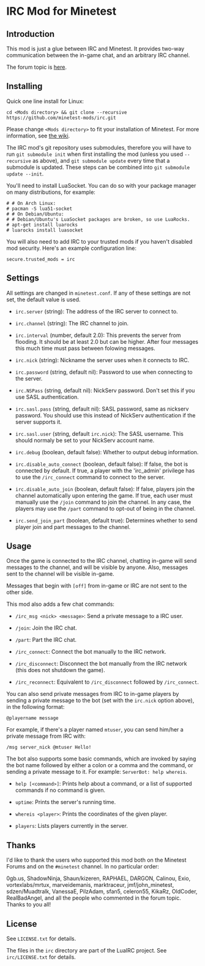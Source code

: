 
IRC Mod for Minetest
====================

Introduction
------------

This mod is just a glue between IRC and Minetest. It provides two-way
 communication between the in-game chat, and an arbitrary IRC channel.

The forum topic is [here][forum].

[forum]: https://forum.minetest.net/viewtopic.php?f=11&t=3905


Installing
----------

Quick one line install for Linux:

	cd <Mods directory> && git clone --recursive https://github.com/minetest-mods/irc.git

Please change `<Mods directory>` to fit your installation of Minetest.
For more information, see [the wiki][wiki].

The IRC mod's git repository uses submodules, therefore you will have to run
`git submodule init` when first installing the mod (unless you used
`--recursive` as above), and `git submodule update` every time that a submodule
is updated. These steps can be combined into `git submodule update --init`.

You'll need to install LuaSocket. You can do so with your package manager on
many distributions, for example:

	# # On Arch Linux:
	# pacman -S lua51-socket
	# # On Debian/Ubuntu:
	# # Debian/Ubuntu's LuaSocket packages are broken, so use LuaRocks.
	# apt-get install luarocks
	# luarocks install luasocket

You will also need to add IRC to your trusted mods if you haven't disabled mod
security. Here's an example configuration line:

	secure.trusted_mods = irc

[wiki]: https://wiki.minetest.net/Installing_mods


Settings
--------

All settings are changed in `minetest.conf`. If any of these settings
are not set, the default value is used.

* `irc.server` (string):
  The address of the IRC server to connect to.

* `irc.channel` (string):
  The IRC channel to join.

* `irc.interval` (number, default 2.0):
  This prevents the server from flooding. It should be at
  least 2.0 but can be higher. After four messages this much
  time must pass between folowing messages.

* `irc.nick` (string):
  Nickname the server uses when it connects to IRC.

* `irc.password` (string, default nil):
  Password to use when connecting to the server.

* `irc.NSPass` (string, default nil):
  NickServ password. Don't set this if you use SASL authentication.

* `irc.sasl.pass` (string, default nil):
  SASL password, same as nickserv password.
  You should use this instead of NickServ authentication
  if the server supports it.

* `irc.sasl.user` (string, default `irc.nick`):
  The SASL username. This should normaly be set to your
  NickServ account name.

* `irc.debug` (boolean, default false):
  Whether to output debug information.

* `irc.disable_auto_connect` (boolean, default false):
  If false, the bot is connected by default. If true, a player with
  the 'irc_admin' privilege has to use the `/irc_connect` command to
  connect to the server.

* `irc.disable_auto_join` (boolean, default false):
  If false, players join the channel automatically upon entering the
  game. If true, each user must manually use the `/join` command to
  join the channel. In any case, the players may use the `/part`
  command to opt-out of being in the channel.

* `irc.send_join_part` (boolean, default true):
  Determines whether to send player join and part messages to the channel.


Usage
-----

Once the game is connected to the IRC channel, chatting in-game will send
messages to the channel, and will be visible by anyone. Also, messages sent
to the channel will be visible in-game.

Messages that begin with `[off]` from in-game or IRC are not sent to the
other side.

This mod also adds a few chat commands:

* `/irc_msg <nick> <message>`:
  Send a private message to a IRC user.

* `/join`:
  Join the IRC chat.

* `/part`:
  Part the IRC chat.

* `/irc_connect`:
  Connect the bot manually to the IRC network.

* `/irc_disconnect`:
  Disconnect the bot manually from the IRC network (this does not
  shutdown the game).

* `/irc_reconnect`:
  Equivalent to `/irc_disconnect` followed by `/irc_connect`.

You can also send private messages from IRC to in-game players
by sending a private message to the bot (set with the `irc.nick`
option above), in the following format:

	@playername message

For example, if there's a player named `mtuser`, you can send him/her
a private message from IRC with:

	/msg server_nick @mtuser Hello!

The bot also supports some basic commands, which are invoked by saying
the bot name followed by either a colon or a comma and the command, or
sending a private message to it. For example: `ServerBot: help whereis`.

* `help [<command>]`:
  Prints help about a command, or a list of supported commands if no
  command is given.

* `uptime`:
  Prints the server's running time.

* `whereis <player>`:
  Prints the coordinates of the given player.

* `players`:
  Lists players currently in the server.


Thanks
------

I'd like to thank the users who supported this mod both on the Minetest
Forums and on the `#minetest` channel. In no particular order:

0gb.us, ShadowNinja, Shaun/kizeren, RAPHAEL, DARGON, Calinou, Exio,
vortexlabs/mrtux, marveidemanis, marktraceur, jmf/john\_minetest,
sdzen/Muadtralk, VanessaE, PilzAdam, sfan5, celeron55, KikaRz,
OldCoder, RealBadAngel, and all the people who commented in the
forum topic. Thanks to you all!


License
-------

See `LICENSE.txt` for details.

The files in the `irc` directory are part of the LuaIRC project.
See `irc/LICENSE.txt` for details.

